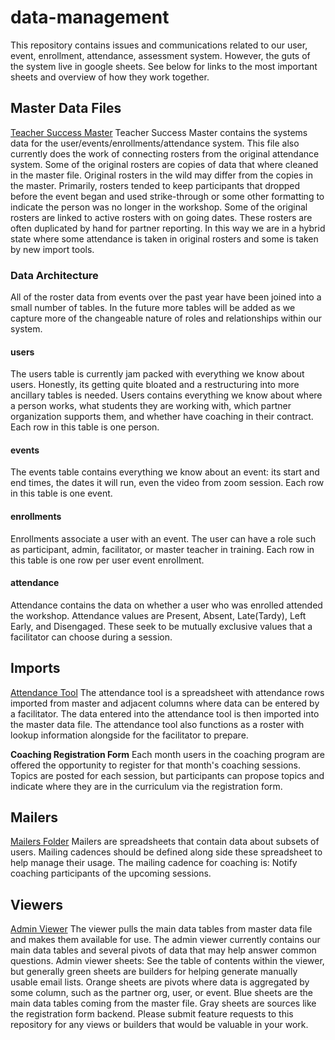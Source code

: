 # data-management
This repository contains issues and communications related to our user, event, enrollment, attendance, assessment system. However, the guts of the system live in google sheets. See below for links to the most important sheets and overview of how they work together.

## Master Data Files

[Teacher Success Master](https://docs.google.com/spreadsheets/d/1mAK24P4T3YYHqIG9F468CR4y4VLo3fNj1fE53w6hsSk/edit?usp=sharing)
Teacher Success Master contains the systems data for the user/events/enrollments/attendance system. This file also currently does the work of connecting rosters from the original attendance system.
Some of the original rosters are copies of data that where cleaned in the master file. Original rosters in the wild may differ from the copies in the master. Primarily, rosters tended to keep participants that dropped before the event began and used strike-through or some other formatting to indicate the person was no longer in the workshop.
Some of the original rosters are linked to active rosters with on going dates. These rosters are often duplicated by hand for partner reporting. In this way we are in a hybrid state where some attendance is taken in original rosters and some is taken by new import tools.

### Data Architecture

All of the roster data from events over the past year have been joined into a small number of tables. In the future more tables will be added as we capture more of the changeable nature of roles and relationships within our system.

#### users
The users table is currently jam packed with everything we know about users. Honestly, its getting quite bloated and a restructuring into more ancillary tables is needed. Users contains everything we know about where a person works, what students they are working with, which partner organization supports them, and whether have coaching in their contract. Each row in this table is one person.

#### events
The events table contains everything we know about an event: its start and end times, the dates it will run, even the video from zoom session. Each row in this table is one event.

#### enrollments
Enrollments associate a user with an event. The user can have a role such as participant, admin, facilitator, or master teacher in training. Each row in this table is one row per user event enrollment.

#### attendance
Attendance contains the data on whether a user who was enrolled attended the workshop. Attendance values are Present, Absent, Late(Tardy), Left Early, and Disengaged. These seek to be mutually exclusive values that a facilitator can choose during a session.


## Imports

[Attendance Tool](https://docs.google.com/spreadsheets/d/1LJainla5EdcMmcBSGx1GbyKcKuV00GYC8gARnrgcX3s/edit?usp=sharing)
The attendance tool is a spreadsheet with attendance rows imported from master and adjacent columns where data can be entered by a facilitator. The data entered into the attendance tool is then imported into the master data file. The attendance tool also functions as a roster with lookup information alongside for the facilitator to prepare.

**Coaching Registration Form**
Each month users in the coaching program are offered the opportunity to register for that month's coaching sessions. Topics are posted for each session, but participants can propose topics and indicate where they are in the curriculum via the registration form.

## Mailers

[Mailers Folder](https://drive.google.com/drive/folders/10CbgI8Tp-u74lbIC9zoEJ0S6EaWJGU1T?usp=drive_link)
Mailers are spreadsheets that contain data about subsets of users.
Mailing cadences should be defined along side these spreadsheet to help manage their usage. 
The mailing cadence for coaching is:
Notify coaching participants of the upcoming sessions.

## Viewers

[Admin Viewer](https://docs.google.com/spreadsheets/d/1Dd0unhi2WW4l2uft1dlbHLzrGVr-J_3YlKYMILnyywc/edit?usp=sharing)
The viewer pulls the main data tables from master data file and makes them available for use. The admin viewer currently contains our main data tables and several pivots of data that may help answer common questions.
Admin viewer sheets:
See the table of contents within the viewer, but generally green sheets are builders for helping generate manually usable email lists. Orange sheets are pivots where data is aggregated by some column, such as the partner org, user, or event. Blue sheets are the main data tables coming from the master file. Gray sheets are sources like the registration form backend.
Please submit feature requests to this repository for any views or builders that would be valuable in your work.

